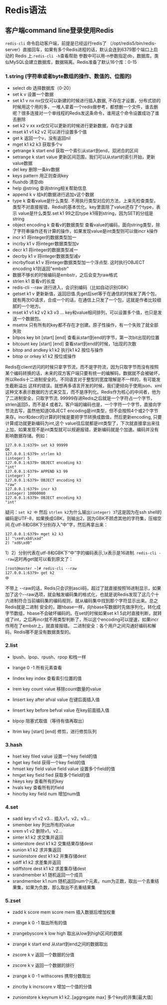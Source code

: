 # Redis语法

## 客户端command line登录使用Redis
`redis-cli` 命令启动客户端，前提是已经运行redis了 （/opt/redis5/bin/redis-server）直接回车，如果有多个Redis进程的话，默认会连到6379那个端口上启动的 Redis 上.`redis-cli -h`查看帮助
参数中可以用-n参数指定db，数据库。类似MySQL会建立数据库，数据隔离。Redis准备了默认16个库：0-15


### 1.string (字符串或者byte数组的操作、数值的、位图的)

- select db 选择数据库（0-20）
- set k v 设置一个数据
- set k1 v nx nx仅仅可以新建的时候进行插入数据, 不存在才设置，分布式锁的时候用这个用的多，一堆人拿着一个redis做参考，都想删一个文件，谁去删呢？很多连接对一个单线程的Redis发这条命令，谁用这个命令设置成功了谁去删除
- set k2 v xx xx仅仅可以更新的时候进行更新数据，存在才设置
- mset k1 v1 k2 v2 可以进行设置多个值
- get k 返回一个v，没有返回nil
- mget k1 k2 k3 获取多个v
- getrange k start end 获取一个索引从start到end，双闭合的区间
- setrange k start value 更新区间范围，我们可以从start的索引开始，更新value数据
- del key 删除一条kv数据
- keys pattern 用正则查询key
- flushdb 清空db
- help @string 查询string相关帮助信息
- append k v 给k的数据进行追加v这个数据
- type k 查看value是什么类型. 不用执行类型对应的方法，上来先检查类型，类型不对直接报错，Redis的基本优化。key里面除了value还存了个type，表示 value是什么类型.set k1 99之后type k1得到string，因为SET的分组是string
- object encoding k 查看v的数据类型 查看value的编码，面向string类型，除了字符串操作还有计算的操作，如果发现value是int类型则可以做incr k操作
- incr k1 将integer的数据类型加一
- incrby k1 v 将integer数据类型加v
- decr k1 将integer的数据类型减一
- decrby k1 v 将integer数据类型减v
- incrbyfloat k1  v 将integer数据类型加一个浮点型. 这时执行OBJECT encoding k1则返回"embstr"
- 数据不够长的时候编码是embstr，之后会变为raw格式
- strlen k1 查看v的长度
- redis-cli --raw 进行进入，会识别编码（比如自动识别GBK）
- getset k1 v 更新新值，返回旧值.先get后set等于在通信的时候发了两个包，就有两次IO请求，合成一个的话，在通信上只发了一个包，这就是作者比较细腻的一个地方。
- mset k1 v1 k2 v2 k3 v3 ... key和value相间排列，可以设置多个值，也只是发送一个数据包。
- msetnx 只有所有的key都不存在才创建。原子性操作，有一个失败了就全部失败
- bitpos key bit [start] [end] 查看从start到end的字节，第一次bit出现的位置
- bitcount key [start] [end] 查看start到end的时候，1出现的次数
- bitop and andkey k1 k2 执行k1 k2 按位与操作
- bitop or orkey k1 k2 按位或操作

Redis在client访问的时候只拿字节流，而不是字符流，因为只取字节而没有按照某个编码转换的话，未来的双方客户端只要有统一的编解码，数据就不会被破坏，所以Redis十二进制安全的。不同语言对于整型的宽度理解是不一样的，有可能发生截断溢出
这样的错误。就想再多语言开发的时候，我们更倾向于使用json、xml这种文本表示数据的方式来交互，而不是序列化。Redis作为核心的中间者，他为了二进制安全，只取字节流. 99999存进Redis之后就是一个字符占一个字节，strlen返回5，而不是4
或者2。客户端的编码也是，一个字符一个字节，直接向字节流去写，虽然他知道OBJECT encoding是int类型，但不会按照4个或2个字节来存。incr和decr的计算的时候是要把字节转换成数值，然后更新encoding, 只要计算成功就更新编码为int,这个
value往后就都是int类型了，下次就直接拿出来往上加，如果发现不是int类型就可以规避报错，更新编码就是个加速。编码并没有影响数据存储。例如：
```
127.0.0.1:6379> set k3 99999
OK
127.0.0.1:6379> strlen k3
(integer) 5
127.0.0.1:6379> OBJECT encoding k3
"int"
127.0.0.1:6379> APPEND k3 99
(integer) 7
127.0.0.1:6379> OBJECT encoding k3
"raw"
127.0.0.1:6379> incr k3
(integer) 10000000
127.0.0.1:6379> OBJECT encoding k3
"int"
```
疑问：`set k2 中` 然后 `strlen k2`为什么输出`(integer) 3`?这是因为在ssh shell的编码是UTF-8，如果换成GBK，则输出2，因为GBK不顾虑其他的字符集，压缩空间.在utf-8和GBK下分别存入“中”字，然后再拿出来：
```
127.0.0.1:6379> mget k2 k3
1) "\xe4\xb8\xad"
2) "xd6\xd0"
```
1）2）分别代表在utf-8和GBK下“中”字的编码表示,\x表示是16进制. `redis-cli --raw`这时再get就可以看到原文了：
```
[root@master ~]# redis-cli --raw
127.0.0.1:6379> get k2
中
```
不带上 --raw的话，Redis只会识别ascii码，超过了就直接按照16进制显示，如果加了这个--raw选项，就会触发编码集的格式化，也就是说Redis发现了这几个十六进制符合当前编码集的编码规则，就从编码集中找到那个字符显示出来。总之Redis就是二进制
安全的，跟hbase一样，向hbase写数据时先做序列化，转化成字节数组，hbase不会破坏编码的。在set的时候如果set k1 5此时直接判断，就转成了int，之后再incr就不用类型判断了，所以这个encoding可以提速，如果incr作用在了embstr上，就直接报错。
二进制安全：各个用户之间沟通好编码和解码，Redis哪不是没有数据类型的。
### 2.list

- lpush、lpop、rpush、rpop 和栈一样
- lrange 0 -1 所有元素查看
- lindex key index 查看索引位置的值
- lrem key count value 移除count数量的value

- linsert key after afval value 在键后面插入值
- linsert key before befval value 在key前面插入值
- blpop 阻塞式取值（等待有值再取出）
- ltrim key [start] [end] 修剪，进行修剪队列

### 3.hash

- hset key filed value 设置一个key field的值
- hget key field 获得一个key field的值
- hmset key field value field value 设置多个field的值
- hmget key field fied 获取多个field的值
- hkeys key 查看所有的key
- hvals key 查看所有的field
- hincrby key field num 增加num值

### 4.set

- sadd key v1 v2 v3... 插入v1，v2，v3...
- smember key 列出所有的value
- srem v1 v2 删除v1，v2...
- sinter k1 k2 求交集并返回
- sinterstore dest k1 k2 交集结果存储dest
- sunion k1 k2 求并集返回
- sunionstore dest k1 k2 并集存储dest
- sdiff k1 k2 求差集并返回
- sdiffstore dest k1 k2 求差集存储dest
- srandmember k1 随机返回一个成员
- srandmember k1 num 随机返回num个元素，num为正数，取出一个去重结果集，如果为负数，那么取出不去重结果集

### 5.zset

- zadd k score mem score mem 插入数据后增加权重

- zrange k 0 -1 取出所有的值

- zrangebyscore k low high 取出从low到high区间的数据

- zrange k start end 从start到end之间的数据取出

- zscore k v 返回一个数据的分值

- zscore k  v 返回一个数据的排行

- zrange k 0 -1 withscores 携带分数取出

- zincrby k incrscore v 增加一个值的分值

- zunionstore k keynum k1 k2..[aggregate max] 多个key的并集[最大值]

  